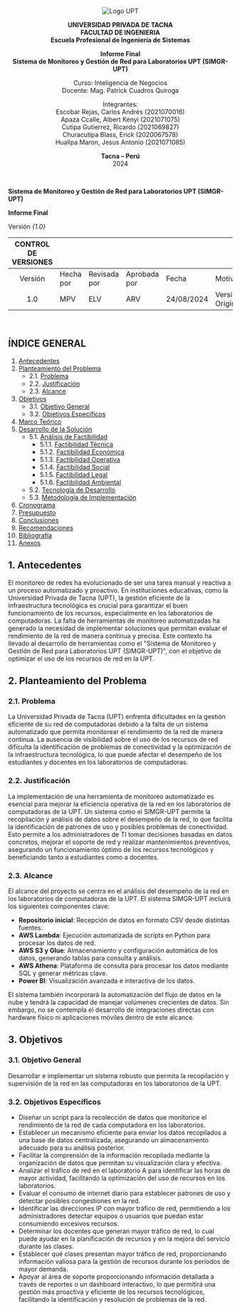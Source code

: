 <center>

![Logo UPT](https://github.com/UPT-FAING-EPIS/proyecto-si885-2024-ii-u1-tg01apazachuracutcutiescohuallpa/raw/main/media/logo-upt.png)

**UNIVERSIDAD PRIVADA DE TACNA**  
**FACULTAD DE INGENIERIA**  
**Escuela Profesional de Ingeniería de Sistemas**

**Informe Final**  
**Sistema de Monitoreo y Gestión de Red para Laboratorios UPT (SIMGR-UPT)**

Curso: Inteligencia de Negocios  
Docente: Mag. Patrick Cuadros Quiroga

Integrantes:  
Escobar Rejas, Carlos Andrés (2021070016)  
Apaza Ccalle, Albert Kenyi (2021071075)  
Cutipa Gutierrez, Ricardo (2021069827)  
Churacutipa Blass, Erick (2020067578)  
Huallpa Maron, Jesus Antonio (2021071085)

**Tacna – Perú**  
2024
</center>


<div style="page-break-after: always; visibility: hidden">\pagebreak</div>

**Sistema de Monitoreo y Gestión de Red para Laboratorios UPT (SIMGR-UPT)**

**Informe Final**

Versión *{1.0}*

|CONTROL DE VERSIONES||||||
| :-: | :- | :- | :- | :- | :- |
|Versión|Hecha por|Revisada por|Aprobada por|Fecha|Motivo|
|1\.0|MPV|ELV|ARV|24/08/2024|Versión Original|

<div style="page-break-after: always; visibility: hidden">\pagebreak</div>

## ÍNDICE GENERAL

1. [Antecedentes](#1-antecedentes)  
2. [Planteamiento del Problema](#2-planteamiento-del-problema)  
   - 2.1. [Problema](#21-problema)  
   - 2.2. [Justificación](#22-justificación)  
   - 2.3. [Alcance](#23-alcance)  
3. [Objetivos](#3-objetivos)  
   - 3.1. [Objetivo General](#31-objetivo-general)  
   - 3.2. [Objetivos Específicos](#32-objetivos-específicos)  
4. [Marco Teórico](#4-marco-teórico)  
5. [Desarrollo de la Solución](#5-desarrollo-de-la-solución)  
   - 5.1. [Análisis de Factibilidad](#51-análisis-de-factibilidad)  
     * 5.1.1. [Factibilidad Técnica](#511-factibilidad-técnica)  
     * 5.1.2. [Factibilidad Económica](#512-factibilidad-económica)  
     * 5.1.3. [Factibilidad Operativa](#513-factibilidad-operativa)  
     * 5.1.4. [Factibilidad Social](#514-factibilidad-social)  
     * 5.1.5. [Factibilidad Legal](#515-factibilidad-legal)  
     * 5.1.6. [Factibilidad Ambiental](#516-factibilidad-ambiental)  
   - 5.2. [Tecnología de Desarrollo](#52-tecnología-de-desarrollo)  
   - 5.3. [Metodología de Implementación](#53-metodología-de-implementación)  
6. [Cronograma](#6-cronograma)  
7. [Presupuesto](#7-presupuesto)  
8. [Conclusiones](#8-conclusiones)  
9. [Recomendaciones](#9-recomendaciones)  
10. [Bibliografía](#10-bibliografía)  
11. [Anexos](#11-anexos)  

## 1. Antecedentes  

El monitoreo de redes ha evolucionado de ser una tarea manual y reactiva a un proceso automatizado y proactivo. En instituciones educativas, como la Universidad Privada de Tacna (UPT), la gestión eficiente de la infraestructura tecnológica es crucial para garantizar el buen funcionamiento de los recursos, especialmente en los laboratorios de computadoras. La falta de herramientas de monitoreo automatizadas ha generado la necesidad de implementar soluciones que permitan evaluar el rendimiento de la red de manera continua y precisa. Este contexto ha llevado al desarrollo de herramientas como el "Sistema de Monitoreo y Gestión de Red para Laboratorios UPT (SIMGR-UPT)", con el objetivo de optimizar el uso de los recursos de red en la UPT.

## 2. Planteamiento del Problema  
### 2.1. Problema  

La Universidad Privada de Tacna (UPT) enfrenta dificultades en la gestión eficiente de su red de computadoras debido a la falta de un sistema automatizado que permita monitorear el rendimiento de la red de manera continua. La ausencia de visibilidad sobre el uso de los recursos de red dificulta la identificación de problemas de conectividad y la optimización de la infraestructura tecnológica, lo que puede afectar el desempeño de los estudiantes y docentes en los laboratorios de computadoras.

### 2.2. Justificación  
La implementación de una herramienta de monitoreo automatizado es esencial para mejorar la eficiencia operativa de la red en los laboratorios de computadoras de la UPT. Un sistema como el SIMGR-UPT permite la recopilación y análisis de datos sobre el desempeño de la red, lo que facilita la identificación de patrones de uso y posibles problemas de conectividad. Esto permite a los administradores de TI tomar decisiones basadas en datos concretos, mejorar el soporte de red y realizar mantenimientos preventivos, asegurando un funcionamiento óptimo de los recursos tecnológicos y beneficiando tanto a estudiantes como a docentes.

### 2.3. Alcance  
El alcance del proyecto se centra en el análisis del desempeño de la red en los laboratorios de computadoras de la UPT. El sistema SIMGR-UPT incluirá los siguientes componentes clave:

- **Repositorio inicial**: Recepción de datos en formato CSV desde distintas fuentes.
- **AWS Lambda**: Ejecución automatizada de scripts en Python para procesar los datos de red.
- **AWS S3 y Glue**: Almacenamiento y configuración automática de los datos, generando tablas para consulta y análisis.
- **AWS Athena**: Plataforma de consulta para procesar los datos mediante SQL y generar métricas clave.
- **Power BI**: Visualización avanzada e interactiva de los datos.

El sistema también incorporará la automatización del flujo de datos en la nube y tendrá la capacidad de manejar volúmenes crecientes de datos. Sin embargo, no se contempla el desarrollo de integraciones directas con hardware físico ni aplicaciones móviles dentro de este alcance.

## 3. Objetivos  

### 3.1. Objetivo General  
Desarrollar e implementar un sistema robusto que permita la recopilación y supervisión de la red en las computadoras en los laboratorios de la UPT.

### 3.2. Objetivos Específicos  
- Diseñar un script para la recolección de datos que monitorice el rendimiento de la red de cada computadora en los laboratorios.  
- Establecer un mecanismo eficiente para enviar los datos recopilados a una base de datos centralizada, asegurando un almacenamiento adecuado para su análisis posterior.  
- Facilitar la comprensión de la información recopilada mediante la organización de datos que permitan su visualización clara y efectiva.  
- Analizar el tráfico de red en el laboratorio A para identificar las horas de mayor actividad, facilitando la optimización del uso de recursos en los laboratorios.  
- Evaluar el consumo de internet diario para establecer patrones de uso y detectar posibles congestiones en la red.  
- Identificar las direcciones IP con mayor tráfico de red, permitiendo a los administradores detectar equipos o usuarios que puedan estar consumiendo excesivos recursos.  
- Determinar los docentes que generan mayor tráfico de red, lo cual puede ayudar en la planificación de recursos y en la mejora del servicio durante las clases.  
- Establecer qué clases presentan mayor tráfico de red, proporcionando información valiosa para la gestión de recursos durante los períodos de mayor demanda.  
- Apoyar al área de soporte proporcionando información detallada a través de reportes o un dashboard interactivo, lo que permitirá una gestión más proactiva y eficiente de los recursos tecnológicos, facilitando la identificación y resolución de problemas de la red.

